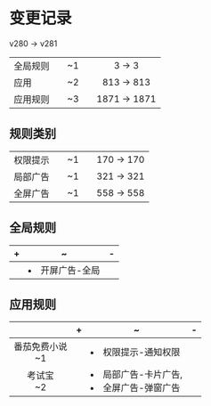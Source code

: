 # 变更记录

v280 -> v281

||||||
|-|:-:|:-:|:-:|:-:|
|全局规则||~1||3 -> 3|
|应用||~2||813 -> 813|
|应用规则||~3||1871 -> 1871|

## 规则类别

||||||
|-|:-:|:-:|:-:|:-:|
|权限提示||~1||170 -> 170|
|局部广告||~1||321 -> 321|
|全屏广告||~1||558 -> 558|

## 全局规则

|+|~|-|
|-|-|-|
||<li>开屏广告-全局||

## 应用规则

||+|~|-|
|:-:|-|-|-|
|番茄免费小说<br>~1||<li>权限提示-通知权限||
|考试宝<br>~2||<li>局部广告-卡片广告,<li>全屏广告-弹窗广告||
